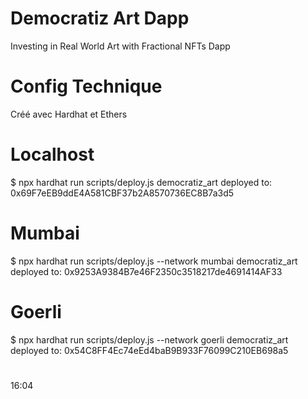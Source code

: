 # Democratiz Art Dapp
Investing in Real World Art with Fractional NFTs Dapp

# Config Technique
Créé avec Hardhat et Ethers

# Localhost
   $ npx hardhat run scripts/deploy.js
democratiz_art deployed to: 0x69F7eEB9ddE4A581CBF37b2A8570736EC8B7a3d5

# Mumbai
   $ npx hardhat run scripts/deploy.js --network mumbai
democratiz_art deployed to: 0x9253A9384B7e46F2350c3518217de4691414AF33

# Goerli
   $ npx hardhat run scripts/deploy.js --network goerli
democratiz_art deployed to: 0x54C8FF4Ec74eEd4baB9B933F76099C210EB698a5

# 
16:04